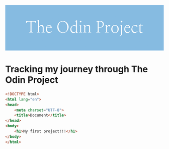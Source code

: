 <p align="center">
  <img src="The_Odin_Project.png"/>
</p>

# Tracking my journey through The Odin Project

```HTML
<!DOCTYPE html>
<html lang="en">
<head>
    <meta charset="UTF-8">
    <title>Document</title>
</head>
<body>
    <h1>My first project!!!</h1>
</body>
</html>
```
